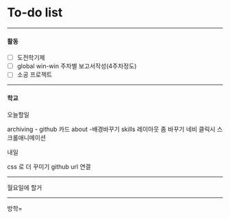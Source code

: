 # To-do list

----------------
#### 활동

- [ ] 도전학기제
- [ ] global win-win 주차별 보고서작성(4주차정도)
- [ ] 소공 프로젝트

-------------
#### 학교

오늘할일

archiving - github 카드
about -배경바꾸기
skills 레이아웃 좀 바꾸기
네비 클릭시 스크롤애니메이션


내일

css 로 더 꾸미기
github url 연결

---------------
월요일에  할거


-------------
방학=